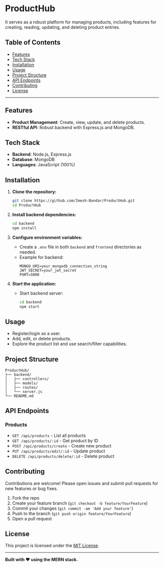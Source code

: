# ProductHub

  It serves as a robust platform for managing products, including features for creating, reading, updating, and deleting product entries.

## Table of Contents

- [Features](#features)
- [Tech Stack](#tech-stack)
- [Installation](#installation)
- [Usage](#usage)
- [Project Structure](#project-structure)
- [API Endpoints](#api-endpoints)
- [Contributing](#contributing)
- [License](#license)

---

## Features

- **Product Management**: Create, view, update, and delete products.
- **RESTful API**: Robust backend with Express.js and MongoDB.

## Tech Stack
- **Backend**: Node.js, Express.js
- **Database**: MongoDB
- **Languages**: JavaScript (100%)

## Installation

1. **Clone the repository:**
   ```bash
   git clone https://github.com/Imesh-Bandar/ProductHub.git
   cd ProductHub
   ```

2. **Install backend dependencies:**
   ```bash
   cd backend
   npm install
   ```

 

4. **Configure environment variables:**
   - Create a `.env` file in both `backend` and `frontend` directories as needed.
   - Example for backend:
     ```
     MONGO_URI=your_mongodb_connection_string
     JWT_SECRET=your_jwt_secret
     PORT=5000
     ```

5. **Start the application:**
   - Start backend server:
     ```bash
     cd backend
     npm start
     ```
   

 

## Usage

- Register/login as a user.
- Add, edit, or delete products.
- Explore the product list and use search/filter capabilities.

## Project Structure

```
ProductHub/
├── backend/
│   ├── controllers/
│   ├── models/
│   ├── routes/
│   └── server.js
└── README.md
```

## API Endpoints

### Products

- `GET /api/products` - List all products
- `GET /api/products/:id` - Get product by ID
- `POST /api/products/create` - Create new product
- `PUT /api/products/edit/:id` - Update product
- `DELETE /api/products/delete/:id` - Delete product

 

 

## Contributing

Contributions are welcome! Please open issues and submit pull requests for new features or bug fixes.

1. Fork the repo
2. Create your feature branch (`git checkout -b feature/YourFeature`)
3. Commit your changes (`git commit -am 'Add your feature'`)
4. Push to the branch (`git push origin feature/YourFeature`)
5. Open a pull request

## License

This project is licensed under the [MIT License](LICENSE).

---

**Built with ❤️ using the MERN stack.**
